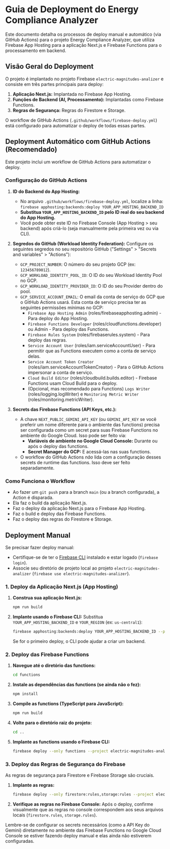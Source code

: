 
# Guia de Deployment do Energy Compliance Analyzer

Este documento detalha os processos de deploy manual e automático (via GitHub Actions) para o projeto Energy Compliance Analyzer, que utiliza Firebase App Hosting para a aplicação Next.js e Firebase Functions para o processamento em backend.

## Visão Geral do Deployment

O projeto é implantado no projeto Firebase `electric-magnitudes-analizer` e consiste em três partes principais para deploy:

1.  **Aplicação Next.js:** Implantada no Firebase App Hosting.
2.  **Funções de Backend (AI, Processamento):** Implantadas como Firebase Functions.
3.  **Regras de Segurança:** Regras do Firestore e Storage.

O workflow de GitHub Actions (`.github/workflows/firebase-deploy.yml`) está configurado para automatizar o deploy de todas essas partes.

## Deployment Automático com GitHub Actions (Recomendado)

Este projeto inclui um workflow de GitHub Actions para automatizar o deploy.

### Configuração do GitHub Actions

1.  **ID do Backend do App Hosting:**
    *   No arquivo `.github/workflows/firebase-deploy.yml`, localize a linha:
        `firebase apphosting:backends:deploy YOUR_APP_HOSTING_BACKEND_ID`
    *   **Substitua `YOUR_APP_HOSTING_BACKEND_ID` pelo ID real do seu backend do App Hosting.**
    *   Você pode obter este ID no Firebase Console (App Hosting > seu backend) após criá-lo (seja manualmente pela primeira vez ou via CLI).

2.  **Segredos do GitHub (Workload Identity Federation):**
    Configure os seguintes segredos no seu repositório GitHub ("Settings" > "Secrets and variables" > "Actions"):
    *   `GCP_PROJECT_NUMBER`: O número do seu projeto GCP (ex: `123456789012`).
    *   `GCP_WORKLOAD_IDENTITY_POOL_ID`: O ID do seu Workload Identity Pool no GCP.
    *   `GCP_WORKLOAD_IDENTITY_PROVIDER_ID`: O ID do seu Provider dentro do pool.
    *   `GCP_SERVICE_ACCOUNT_EMAIL`: O email da conta de serviço do GCP que o GitHub Actions usará. Esta conta de serviço precisa ter as seguintes permissões mínimas no GCP:
        *   `Firebase App Hosting Admin` (roles/firebaseapphosting.admin) - Para deploy do App Hosting.
        *   `Firebase Functions Developer` (roles/cloudfunctions.developer) ou Admin - Para deploy das Functions.
        *   `Firebase Rules System` (roles/firebaserules.system) - Para deploy das regras.
        *   `Service Account User` (roles/iam.serviceAccountUser) - Para permitir que as Functions executem como a conta de serviço delas.
        *   `Service Account Token Creator` (roles/iam.serviceAccountTokenCreator) - Para o GitHub Actions impersonar a conta de serviço.
        *   `Cloud Build Editor` (roles/cloudbuild.builds.editor) - Firebase Functions usam Cloud Build para o deploy.
        *   (Opcional, mas recomendado para Functions) `Logs Writer` (roles/logging.logWriter) e `Monitoring Metric Writer` (roles/monitoring.metricWriter).

3.  **Secrets das Firebase Functions (API Keys, etc.):**
    *   A chave `NEXT_PUBLIC_GEMINI_API_KEY` (ou `GEMINI_API_KEY` se você preferir um nome diferente para o ambiente das functions) precisa ser configurada como um secret para suas Firebase Functions no ambiente do Google Cloud. Isso pode ser feito via:
        *   **Variáveis de ambiente no Google Cloud Console:** Durante ou após o deploy das functions.
        *   **Secret Manager do GCP:** E acessá-las nas suas functions.
    *   O workflow do GitHub Actions *não* lida com a configuração desses secrets de runtime das functions. Isso deve ser feito separadamente.

### Como Funciona o Workflow

*   Ao fazer um `git push` para a branch `main` (ou a branch configurada), a Action é disparada.
*   Ela faz o build da aplicação Next.js.
*   Faz o deploy da aplicação Next.js para o Firebase App Hosting.
*   Faz o build e deploy das Firebase Functions.
*   Faz o deploy das regras do Firestore e Storage.

## Deployment Manual

Se precisar fazer deploy manual:

*   Certifique-se de ter o [Firebase CLI](https://firebase.google.com/docs/cli) instalado e estar logado (`firebase login`).
*   Associe seu diretório de projeto local ao projeto `electric-magnitudes-analizer` (`firebase use electric-magnitudes-analizer`).

### 1. Deploy da Aplicação Next.js (App Hosting)

1.  **Construa sua aplicação Next.js:**
    ```bash
    npm run build
    ```
2.  **Implante usando o Firebase CLI:**
    Substitua `YOUR_APP_HOSTING_BACKEND_ID` e `YOUR_REGION` (ex: `us-central1`):
    ```bash
    firebase apphosting:backends:deploy YOUR_APP_HOSTING_BACKEND_ID --project electric-magnitudes-analizer --region YOUR_REGION
    ```
    Se for o primeiro deploy, o CLI pode ajudar a criar um backend.

### 2. Deploy das Firebase Functions

1.  **Navegue até o diretório das functions:**
    ```bash
    cd functions
    ```
2.  **Instale as dependências das functions (se ainda não o fez):**
    ```bash
    npm install
    ```
3.  **Compile as functions (TypeScript para JavaScript):**
    ```bash
    npm run build
    ```
4.  **Volte para o diretório raiz do projeto:**
    ```bash
    cd ..
    ```
5.  **Implante as functions usando o Firebase CLI:**
    ```bash
    firebase deploy --only functions --project electric-magnitudes-analizer
    ```

### 3. Deploy das Regras de Segurança do Firebase

As regras de segurança para Firestore e Firebase Storage são cruciais.

1.  **Implante as regras:**
    ```bash
    firebase deploy --only firestore:rules,storage:rules --project electric-magnitudes-analizer
    ```
2.  **Verifique as regras no Firebase Console:** Após o deploy, confirme visualmente que as regras no console correspondem aos seus arquivos locais (`firestore.rules`, `storage.rules`).

Lembre-se de configurar os secrets necessários (como a API Key do Gemini) diretamente no ambiente das Firebase Functions no Google Cloud Console se estiver fazendo deploy manual e elas ainda não estiverem configuradas.
```